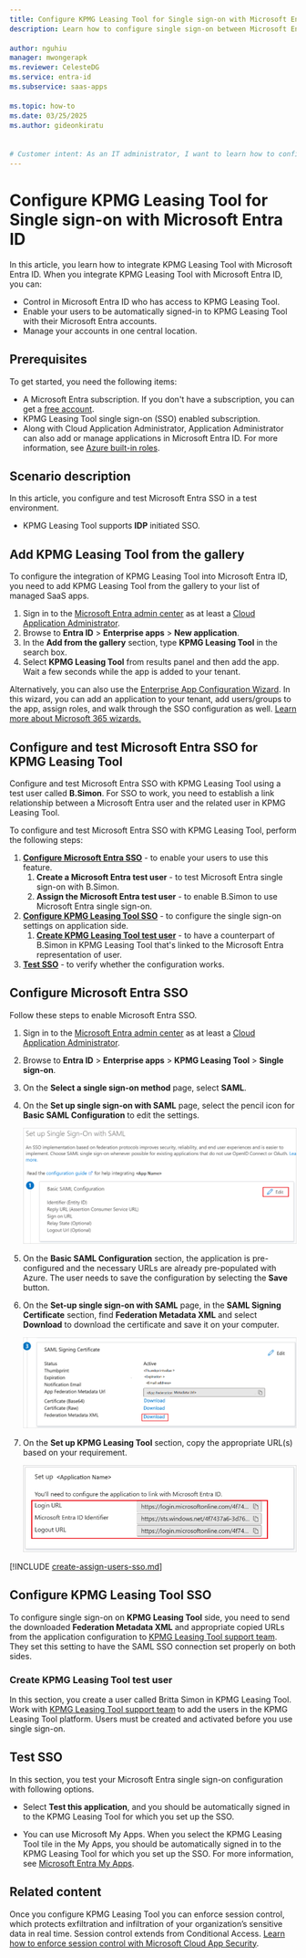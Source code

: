 ```yaml
---
title: Configure KPMG Leasing Tool for Single sign-on with Microsoft Entra ID
description: Learn how to configure single sign-on between Microsoft Entra ID and KPMG Leasing Tool.

author: nguhiu
manager: mwongerapk
ms.reviewer: CelesteDG
ms.service: entra-id
ms.subservice: saas-apps

ms.topic: how-to
ms.date: 03/25/2025
ms.author: gideonkiratu


# Customer intent: As an IT administrator, I want to learn how to configure single sign-on between Microsoft Entra ID and KPMG Leasing Tool so that I can control who has access to KPMG Leasing Tool, enable automatic sign-in with Microsoft Entra accounts, and manage my accounts in one central location.
---
```


# Configure KPMG Leasing Tool for Single sign-on with Microsoft Entra ID

In this article,  you learn how to integrate KPMG Leasing Tool with Microsoft Entra ID. When you integrate KPMG Leasing Tool with Microsoft Entra ID, you can:

* Control in Microsoft Entra ID who has access to KPMG Leasing Tool.
* Enable your users to be automatically signed-in to KPMG Leasing Tool with their Microsoft Entra accounts.
* Manage your accounts in one central location.

## Prerequisites

To get started, you need the following items:

* A Microsoft Entra subscription. If you don't have a subscription, you can get a [free account](https://azure.microsoft.com/free/).
* KPMG Leasing Tool single sign-on (SSO) enabled subscription.
* Along with Cloud Application Administrator, Application Administrator can also add or manage applications in Microsoft Entra ID.
For more information, see [Azure built-in roles](~/identity/role-based-access-control/permissions-reference.md).

## Scenario description

In this article,  you configure and test Microsoft Entra SSO in a test environment.

* KPMG Leasing Tool supports **IDP** initiated SSO.

## Add KPMG Leasing Tool from the gallery

To configure the integration of KPMG Leasing Tool into Microsoft Entra ID, you need to add KPMG Leasing Tool from the gallery to your list of managed SaaS apps.

1. Sign in to the [Microsoft Entra admin center](https://entra.microsoft.com) as at least a [Cloud Application Administrator](~/identity/role-based-access-control/permissions-reference.md#cloud-application-administrator).
1. Browse to **Entra ID** > **Enterprise apps** > **New application**.
1. In the **Add from the gallery** section, type **KPMG Leasing Tool** in the search box.
1. Select **KPMG Leasing Tool** from results panel and then add the app. Wait a few seconds while the app is added to your tenant.

 Alternatively, you can also use the [Enterprise App Configuration Wizard](https://portal.office.com/AdminPortal/home?Q=Docs#/azureadappintegration). In this wizard, you can add an application to your tenant, add users/groups to the app, assign roles, and walk through the SSO configuration as well. [Learn more about Microsoft 365 wizards.](/microsoft-365/admin/misc/azure-ad-setup-guides)

<a name='configure-and-test-azure-ad-sso-for-kpmg-leasing-tool'></a>

## Configure and test Microsoft Entra SSO for KPMG Leasing Tool

Configure and test Microsoft Entra SSO with KPMG Leasing Tool using a test user called **B.Simon**. For SSO to work, you need to establish a link relationship between a Microsoft Entra user and the related user in KPMG Leasing Tool.

To configure and test Microsoft Entra SSO with KPMG Leasing Tool, perform the following steps:

1. **[Configure Microsoft Entra SSO](#configure-azure-ad-sso)** - to enable your users to use this feature.
    1. **Create a Microsoft Entra test user** - to test Microsoft Entra single sign-on with B.Simon.
    1. **Assign the Microsoft Entra test user** - to enable B.Simon to use Microsoft Entra single sign-on.
1. **[Configure KPMG Leasing Tool SSO](#configure-kpmg-leasing-tool-sso)** - to configure the single sign-on settings on application side.
    1. **[Create KPMG Leasing Tool test user](#create-kpmg-leasing-tool-test-user)** - to have a counterpart of B.Simon in KPMG Leasing Tool that's linked to the Microsoft Entra representation of user.
1. **[Test SSO](#test-sso)** - to verify whether the configuration works.

<a name='configure-azure-ad-sso'></a>

## Configure Microsoft Entra SSO

Follow these steps to enable Microsoft Entra SSO.

1. Sign in to the [Microsoft Entra admin center](https://entra.microsoft.com) as at least a [Cloud Application Administrator](~/identity/role-based-access-control/permissions-reference.md#cloud-application-administrator).
1. Browse to **Entra ID** > **Enterprise apps** > **KPMG Leasing Tool** > **Single sign-on**.
1. On the **Select a single sign-on method** page, select **SAML**.
1. On the **Set up single sign-on with SAML** page, select the pencil icon for **Basic SAML Configuration** to edit the settings.

    ![Screenshot shows to edit Basic SAML Configuration.](common/edit-urls.png "Basic Configuration")

1. On the **Basic SAML Configuration** section, the application is pre-configured and the necessary URLs are already pre-populated with Azure. The user needs to save the configuration by selecting the **Save** button.

1. On the **Set-up single sign-on with SAML** page, in the **SAML Signing Certificate** section,  find **Federation Metadata XML** and select **Download** to download the certificate and save it on your computer.

    ![Screenshot shows the Certificate download link.](common/metadataxml.png "Certificate")

1. On the **Set up KPMG Leasing Tool** section, copy the appropriate URL(s) based on your requirement.

	![Screenshot shows to copy configuration appropriate URL.](common/copy-configuration-urls.png "Metadata")  

<a name='create-an-azure-ad-test-user'></a>

[!INCLUDE [create-assign-users-sso.md](~/identity/saas-apps/includes/create-assign-users-sso.md)]

## Configure KPMG Leasing Tool SSO

To configure single sign-on on **KPMG Leasing Tool** side, you need to send the downloaded **Federation Metadata XML** and appropriate copied URLs from the application configuration to [KPMG Leasing Tool support team](mailto:wsnyder@KPMG.com). They set this setting to have the SAML SSO connection set properly on both sides.

### Create KPMG Leasing Tool test user

In this section, you create a user called Britta Simon in KPMG Leasing Tool. Work with [KPMG Leasing Tool support team](mailto:wsnyder@KPMG.com) to add the users in the KPMG Leasing Tool platform. Users must be created and activated before you use single sign-on.

## Test SSO 

In this section, you test your Microsoft Entra single sign-on configuration with following options.

* Select **Test this application**, and you should be automatically signed in to the KPMG Leasing Tool for which you set up the SSO.

* You can use Microsoft My Apps. When you select the KPMG Leasing Tool tile in the My Apps, you should be automatically signed in to the KPMG Leasing Tool for which you set up the SSO. For more information, see [Microsoft Entra My Apps](/azure/active-directory/manage-apps/end-user-experiences#azure-ad-my-apps).

## Related content

Once you configure KPMG Leasing Tool you can enforce session control, which protects exfiltration and infiltration of your organization’s sensitive data in real time. Session control extends from Conditional Access. [Learn how to enforce session control with Microsoft Cloud App Security](/cloud-app-security/proxy-deployment-aad).

